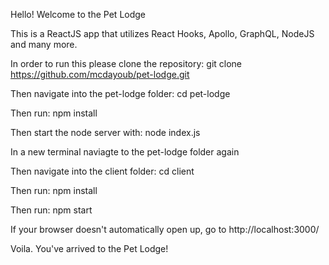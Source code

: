 Hello! Welcome to the Pet Lodge

This is a ReactJS app that utilizes React Hooks, Apollo, GraphQL, NodeJS and many more.

In order to run this please clone the repository: git clone https://github.com/mcdayoub/pet-lodge.git

Then navigate into the pet-lodge folder: cd pet-lodge

Then run: npm install

Then start the node server with: node index.js

In a new terminal naviagte to the pet-lodge folder again

Then navigate into the client folder: cd client

Then run: npm install

Then run: npm start

If your browser doesn't automatically open up, go to http://localhost:3000/

Voila. You've arrived to the Pet Lodge!
